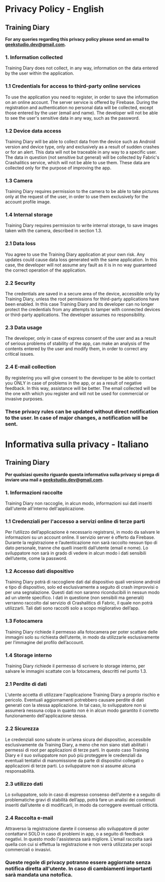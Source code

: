 # Privacy Policy - English 
## Training Diary

**For any queries regarding this privacy policy please send an email to geekstudio.dev@gmail.com.**

### 1. Information collected
Training Diary does not collect, in any way, information on the data entered by the user within the application.

### 1.1 Credentials for access to third-party online services
To use the application you need to register, in order to save the information on an online account. The server service is offered by Firebase. During the registration and authentication no personal data will be collected, except those entered by the user (email and name). The developer will not be able to see the user's sensitive data in any way, such as the password.

### 1.2 Device data access
Training Diary will be able to collect data from the device such as Android version and device type, only and exclusively as a result of sudden crashes or for an alert. This data will not be traceable in any way to a specific user. The data in question (not sensitive but general) will be collected by Fabric's Crashalitics service, which will not be able to use them. These data are collected only for the purpose of improving the app.

### 1.3 Camera
Training Diary requires permission to the camera to be able to take pictures only at the request of the user, in order to use them exclusively for the account profile image.

### 1.4 Internal storage
Training Diary requires permission to write internal storage, to save images taken with the camera, described in section 1.3.

### 2.1 Data loss
You agree to use the Training Diary application at your own risk. Any updates could cause data loss generated with the same application. In this case, the developer will not assume any fault as it is in no way guaranteed the correct operation of the application.

### 2.2 Security
The credentials are saved in a secure area of the device, accessible only by Training Diary, unless the root permissions for third-party applications have been enabled. In this case Training Diary and its developer can no longer protect the credentials from any attempts to tamper with connected devices or third-party applications. The developer assumes no responsibility.

### 2.3 Data usage
The developer, only in case of express consent of the user and as a result of serious problems of stability of the app, can make an analysis of the contents entered by the user and modify them, in order to correct any critical issues.

### 2.4 E-mail collection
By registering you will give consent to the developer to be able to contact you ONLY in case of problems in the app, or as a result of negative feedback. In this way, assistance will be better. The email collected will be the one with which you register and will not be used for commercial or invasive purposes.

### These privacy rules can be updated without direct notification to the user. In case of major changes, a notification will be sent.










# Informativa sulla privacy - Italiano
## Training Diary

**Per qualsiasi quesito riguardo questa informativa sulla privacy si prega di inviare una mail a geekstudio.dev@gmail.com.**

### 1. Informazioni raccolte
Training Diary non raccoglie, in alcun modo, informazioni sui dati inseriti dall'utente all'interno dell'applicazione. 

### 1.1 Credenziali per l'accesso a servizi online di terze parti 
Per l’utilizzo dell’applicazione è necessario registrarsi, in modo da salvare le informazioni su un account online. Il servizio server è offerto da Firebase. Durante la registrazione e l’autenticazione non sarà raccolto nessun tipo di dato personale, tranne che quelli inseriti dall’utente (email e nome). Lo sviluppatore non sarà in grado di vedere in alcun modo i dati sensibili dell’utente, come la password. 

### 1.2 Accesso dati dispositivo
Training Diary potrà di raccogliere dati dal dispositivo quali versione android e tipo di dispositivo, solo ed esclusivamente a seguito di crash improvvisi o per una segnalazione. Questi dati non saranno riconducibili in nessun modo ad un utente specifico. I dati in questione (non sensibili ma generali) verranno raccolto dal servizio di Crashalitics di Fabric, il quale non potrà utilizzarli. Tali dati sono raccolti solo a scopo migliorativo dell’app. 

### 1.3 Fotocamera
Training Diary richiede il permesso alla fotocamera per poter scattare delle immagini solo su richiesta dell’utente, in modo da utilizzarle esclusivamente per l’immagine del profilo dell’account.

### 1.4 Storage interno
Training Diary richiede il permesso di scrivere lo storage interno, per salvare le immagini scattate con la fotocamera, descritti nel punto 1.3.

### 2.1 Perdite di dati
L'utente accetta di utilizzare l'applicazione Training Diary a proprio rischio e pericolo. Eventuali aggiornamenti potrebbero causare perdite di dati generati con la stessa applicazione. In tal caso, lo sviluppatore non si assumerà nessuna colpa in quanto non è in alcun modo garantito il corretto funzionamento dell'applicazione stessa.

### 2.2 Sicurezza
Le credenziali sono salvate in un’area sicura del dispositivo, accessibile esclusivamente da Training Diary, a meno che non siano stati abilitati i permessi di root per applicazioni di terze parti. In questo caso Training Diary e il suo sviluppatore non può più proteggere le credenziali da eventuali tentativi di manomissione da parte di dispositivi collegati o applicazioni di terze parti. Lo sviluppatore non si assume alcuna responsabilità.

### 2.3 utilizzo dati
Lo sviluppatore, solo in caso di espresso consenso dell’utente e a seguito di problematiche gravi di stabilità dell’app, potrà fare un analisi dei contenuti inseriti dall’utente e di modificarli, in modo da correggere eventuali criticità.

### 2.4 Raccolta e-mail
Attraverso la registrazione darete il consenso allo sviluppatore di poter contattarvi SOLO in caso di problemi in app, o a seguito di feedback negativi. In questo modo l'assistenza sarà migliore. L'email raccolta sarà quella con cui si effettua la registrazione e non verrà utilizzata per scopi commerciali o invasivi.

### Queste regole di privacy potranno essere aggiornate senza notifica diretta all'utente. In caso di cambiamenti importanti sarà mandata una notofica.
